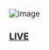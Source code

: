 

![image](https://user-images.githubusercontent.com/44596593/128818686-f0d6c8bd-f23c-4e57-bc43-25acfad9b8bd.png)

### <a href="https://naughty-swirles-a6d8b0.netlify.app/">LIVE</a>


